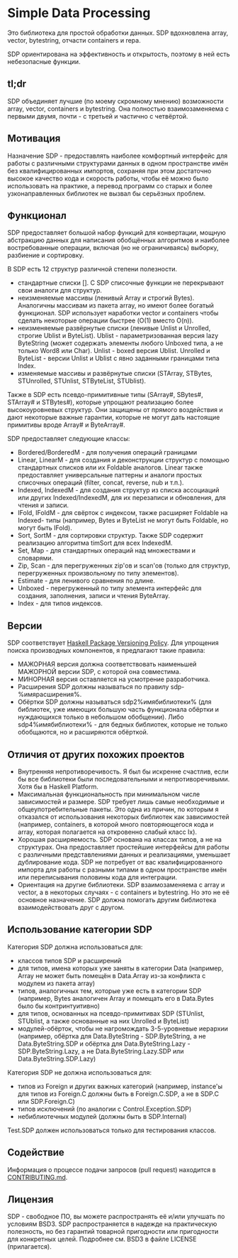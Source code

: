 # Simple Data Processing

Это библиотека для простой обработки данных. SDP вдохновлена array, vector,
bytestring, отчасти containers и repa.

SDP ориентирована на эффективность и открытость, поэтому в ней есть небезопасные
функции.

## tl;dr

SDP объединяет лучшие (по моему скромному мнению) возможности array, vector,
containers и bytestring. Она полностью взаимозаменяема с первыми двумя,
почти - с третьей и частично с четвёртой.

## Мотивация

Назначение SDP - предоставлять наиболее комфортный интерфейс для работы с
различными структурами данных в одном пространстве имён без квалифицированных
импортов, сохраняя при этом достаточно высокое качество кода и скорость работы,
чтобы её можно было использовать на практике, а перевод программ со старых и
более узконаправленных библиотек не вызвал бы серьёзных проблем.

## Функционал

SDP предоставляет большой набор функций для конвертации, мощную абстракцию
данных для написания обобщённых алгоритмов и наиболее востребованные операции,
включая (но не ограничиваясь) выборку, разбиение и сортировку.

В SDP есть 12 структур различной степени полезности.

- стандартные списки []. С SDP списочные функции не перекрывают свои аналоги
для структур.
- неизменяемые массивы (ленивый Array и строгий Bytes). Аналогичны массивам из
пакета array, но имеют более богатый функционал. SDP использует наработки vector
и containers чтобы сделать некоторые операции быстрее (O(1) вместо O(n)).
- неизменяемые развёрнутые списки (ленивые Unlist и Unrolled, строгие Ublist и
ByteList). Ublist - параметризованная версия lazy ByteString (может содержать
элементы любого Unboxed типа, а не только Word8 или Char). Unlist - boxed версия
Ublist. Unrolled и ByteList - версии Unlist и Ublist с явно заданными границами
типа Index.
- изменяемые массивы и развёрнутые списки (STArray, STBytes, STUnrolled,
STUnlist, STByteList, STUblist).

Также в SDP есть псевдо-примитивные типы (SArray#, SBytes#, STArray# и STBytes#),
которые упрощают реализацию более высокоуровневых структур. Они защищены от
прямого воздействия и дают некоторые важные гарантии, которые не могут дать
настоящие примитивы вроде Array# и ByteArray#.

SDP предоставляет следующие классы:

- Bordered/BorderedM - для получения операций границами
- Linear, LinearM - для создания и деконструкции структур с помощью стандартных
списков или их Foldable аналогов. Linear также предоставляет универсальные
паттерны и аналоги простых списочных операций (filter, concat, reverse, nub и
т.п.).
- Indexed, IndexedM - для создания структур из списка ассоциаций или других
Indexed/IndexedM, для их перезаписи и обновления, для чтения и записи.
- IFold, IFoldM - для свёрток с индексом, также расширяет Foldable на Indexed-
типы (например, Bytes и ByteList не могут быть Foldable, но могут быть IFold).
- Sort, SortM - для сортировки структур. Также SDP содержит реализацию алгоритма
timSort для всех IndexedM.
- Set, Map - для стандартных операций над множествами и словарями.
- Zip, Scan - для перегруженных zip'ов и scan'ов (только для структур,
перегруженных произвольному по типу элементов).
- Estimate - для ленивого сравнения по длине.
- Unboxed - перегруженный по типу элемента интерфейс для создания, заполнения,
записи и чтения ByteArray.
- Index - для типов индексов.

## Версии

SDP соответствует [Haskell Package Versioning Policy](https://pvp.haskell.org).
Для упрощения поиска производных компонентов, я предлагают такие правила:
* МАЖОРНАЯ версия должна соответствовать наименьшей МАЖОРНОЙ версии SDP, с
которой она совместима.
* МИНОРНАЯ версия оставляется на усмотрение разработчика.
* Расширения SDP должны называться по правилу sdp-%имярасширения%.
* Обёртки SDP должны называться sdp2%имябиблиотеки% (для библиотек, уже имеющих
большую часть функционала обёртки и нуждающихся только в небольшом обобщении).
Либо sdp4%имябиблиотеки% - для бедных библиотек, которые не только обобщаются,
но и расширяются обёрткой.

## Отличия от других похожих проектов

* Внутренняя непротиворечивость. Я был бы искренне счастлив, если бы все
библиотеки были последовательными и непротиворечивыми. Хотя бы в Haskell
Platform.
* Максимальная функциональность при минимальном числе зависимостей и размере.
SDP требует лишь самые необходимые и общеупотребительные пакеты. Это одна из
причин, по которым я отказался от использования некоторых библиотек как
зависимостей (например, containers, в которой много повторяющегося кода и array,
которая полагается на откровенно слабый класс Ix).
* Хорошая расширяемость. SDP основана на классах типов, а не на структурах. Она
предоставляет простейшие интерфейсы для работы с различными представлениями
данных и реализациями, уменьшает дублирование кода. SDP не потребует от вас
квалифицированного импорта для работы с разными типами в одном пространстве имён
или переписывания половины кода для интеграции.
* Ориентация на другие библиотеки. SDP взаимозаменяема с array и vector, а в
некоторых случаях - с containers и bytestring. Но это не её основное назначение.
SDP должна помогать другим библиотека взаимодействовать друг с другом.

## Использование категории SDP

Категория SDP должна использоваться для:
* классов типов SDP и расширений
* для типов, имена которых уже заняты в категории Data (например, Array не может
быть помещён в Data.Array из-за конфликта с модулем из пакета array)
* типов, аналогичных тем, которые уже есть в категории SDP (например, Bytes
аналогичен Array и помещать его в Data.Bytes было бы контринтуитивно)
* для типов, основанных на псевдо-примитивах SDP (STUnlist, STUblist, а также
основанные на них Unrolled и ByteList)
* модулей-обёрток, чтобы не нагромождать 3-5-уровневые иерархии (например,
обёртка для Data.ByteString - SDP.ByteString, а не Data.ByteString.SDP и обёртка
для Data.ByteString.Lazy - SDP.ByteString.Lazy, а не Data.ByteString.Lazy.SDP
или Data.ByteString.SDP.Lazy)

Категория SDP не должна использоваться для:
* типов из Foreign и других важных категорий (например, instance'ы для типов из
Foreign.C должны быть в Foreign.C.SDP, а не в SDP.C или SDP.Foreign.C)
* типов исключений (по аналогии с Control.Exception.SDP)
* небиблиотечных модулей (должны быть в SDP.Internal)

Test.SDP должен использоваться только для тестирования классов.

## Содействие

Информация о процессе подачи запросов (pull request) находится в
[CONTRIBUTING.md](https://github.com/andreymulik/sdp/blob/master/CONTRIBUTING.md).

## Лицензия

SDP - свободное ПО, вы можете распространять её и/или улучшать по условиям BSD3.
SDP распространяется в надежде на практическую полезность, но без гарантий
товарной пригодности или пригодности для конкретных целей. Подробнее см. BSD3 в
файле LICENSE (прилагается).





